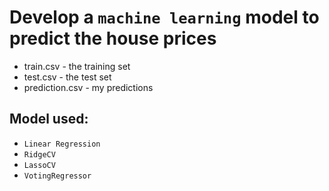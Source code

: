 # Develop a `machine learning` model to predict the house prices

- train.csv - the training set
- test.csv - the test set
- prediction.csv - my predictions

## Model used:
- `Linear Regression`
- `RidgeCV`
- `LassoCV`
- `VotingRegressor`
